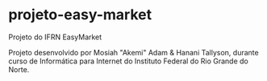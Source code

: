 # projeto-easy-market
Projeto do IFRN EasyMarket

Projeto desenvolvido por Mosiah "Akemi" Adam & Hanani Tallyson, durante curso de Informática para Internet do Instituto Federal do Rio Grande do Norte.
